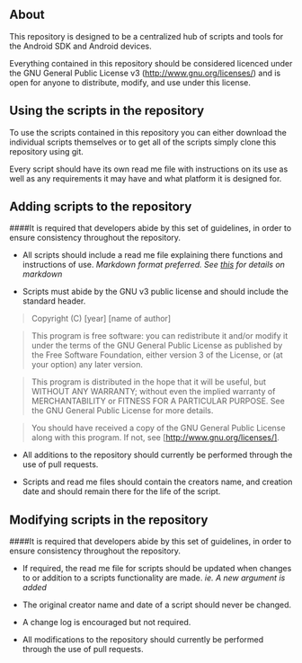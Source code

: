About
-
This repository is designed to be a centralized hub of scripts and tools for the Android SDK and Android devices.

Everything contained in this repository should be considered licenced under the GNU General Public License v3 (http://www.gnu.org/licenses/) and is open for anyone to distribute, modify, and use under this license.

Using the scripts in the repository
-

To use the scripts contained in this repository you can either download the individual scripts themselves or to get all of the scripts simply clone this repository using git.

Every script should have its own read me file with instructions on its use as well as any requirements it may have and what platform it is designed for.

Adding scripts to the repository
-

####It is required that developers abide by this set of guidelines, in order to ensure consistency throughout the repository.

* All scripts should include a read me file explaining there functions and instructions of use. 
_Markdown format preferred. See [this](http://github.github.com/github-flavored-markdown/) for details on markdown_

* Scripts must abide by the GNU v3 public license and should include the standard header.


>Copyright (C) [year]  [name of author]

>This program is free software: you can redistribute it and/or modify
it under the terms of the GNU General Public License as published by
the Free Software Foundation, either version 3 of the License, or
(at your option) any later version.

>This program is distributed in the hope that it will be useful,
but WITHOUT ANY WARRANTY; without even the implied warranty of
MERCHANTABILITY or FITNESS FOR A PARTICULAR PURPOSE.  See the
GNU General Public License for more details.

>You should have received a copy of the GNU General Public License
along with this program.  If not, see [http://www.gnu.org/licenses/].

* All additions to the repository should currently be performed through the use of pull requests.

* Scripts and read me files should contain the creators name, and creation date and should remain there for the life of the script.

Modifying scripts in the repository
-

####It is required that developers abide by this set of guidelines, in order to ensure consistency throughout the repository.

* If required, the read me file for scripts should be updated when changes to or addition to a scripts functionality are made.
	_ie. A new argument is added_
	
* The original creator name and date of a script should never be changed.

* A change log is encouraged but not required.

* All modifications to the repository should currently be performed through the use of pull requests.